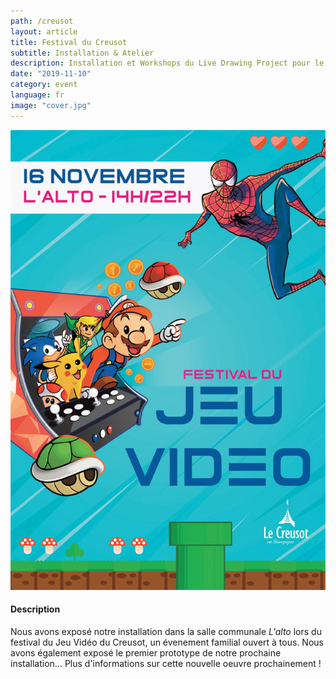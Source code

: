 ```yaml
---
path: /creusot
layout: article
title: Festival du Creusot
subtitle: Installation & Atelier
description: Installation et Workshops du Live Drawing Project pour le festival du jeu vidéo du creusot 2019, France
date: "2019-11-10"
category: event
language: fr
image: "cover.jpg"
---
```




![Affiche Festival du Jeu Vidéo du Creusot 2019](cover.jpg)

#### Description

Nous avons exposé notre installation dans la salle communale _L'alto_ lors du festival du Jeu Vidéo du Creusot, un évenement familial ouvert à tous. Nous avons également exposé le premier prototype de notre prochaine installation... Plus d'informations sur cette nouvelle oeuvre prochainement !